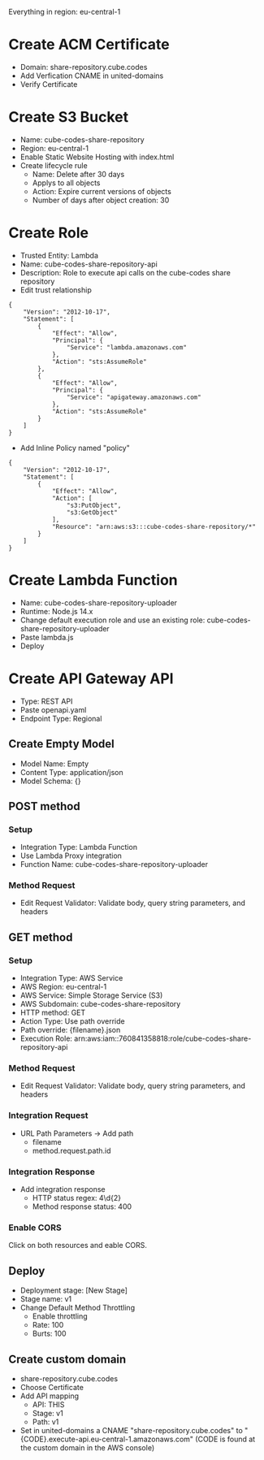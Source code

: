 Everything in region: eu-central-1

# Create ACM Certificate

* Domain: share-repository.cube.codes
* Add Verfication CNAME in united-domains
* Verify Certificate

# Create S3 Bucket

* Name: cube-codes-share-repository
* Region: eu-central-1
* Enable Static Website Hosting with index.html
* Create lifecycle rule
  * Name: Delete after 30 days
  * Applys to all objects
  * Action: Expire current versions of objects
  * Number of days after object creation: 30

# Create Role

* Trusted Entity: Lambda
* Name: cube-codes-share-repository-api
* Description: Role to execute api calls on the cube-codes share repository
* Edit trust relationship
```
{
	"Version": "2012-10-17",
	"Statement": [
		{
			"Effect": "Allow",
			"Principal": {
				"Service": "lambda.amazonaws.com"
			},
			"Action": "sts:AssumeRole"
		},
		{
			"Effect": "Allow",
			"Principal": {
				"Service": "apigateway.amazonaws.com"
			},
			"Action": "sts:AssumeRole"
		}
	]
}
```
* Add Inline Policy named "policy"
```
{
	"Version": "2012-10-17",
	"Statement": [
		{
			"Effect": "Allow",
			"Action": [
				"s3:PutObject",
				"s3:GetObject"
			],
			"Resource": "arn:aws:s3:::cube-codes-share-repository/*"
		}
	]
}
```

# Create Lambda Function

* Name: cube-codes-share-repository-uploader
* Runtime: Node.js 14.x
* Change default execution role and use an existing role: cube-codes-share-repository-uploader
* Paste lambda.js
* Deploy

# Create API Gateway API

* Type: REST API
* Paste openapi.yaml
* Endpoint Type: Regional

## Create Empty Model

* Model Name: Empty
* Content Type: application/json
* Model Schema: {}

## POST method

### Setup
* Integration Type: Lambda Function
* Use Lambda Proxy integration
* Function Name: cube-codes-share-repository-uploader

### Method Request

* Edit Request Validator: Validate body, query string parameters, and headers

## GET method

### Setup
* Integration Type: AWS Service
* AWS Region: eu-central-1
* AWS Service: Simple Storage Service (S3)
* AWS Subdomain: cube-codes-share-repository
* HTTP method: GET
* Action Type: Use path override
* Path override: {filename}.json
* Execution Role: arn:aws:iam::760841358818:role/cube-codes-share-repository-api

### Method Request

* Edit Request Validator: Validate body, query string parameters, and headers

### Integration Request

* URL Path Parameters -> Add path
  * filename
  * method.request.path.id

### Integration Response

* Add integration response
  * HTTP status regex: 4\d{2}
  * Method response status: 400

### Enable CORS

Click on both resources and eable CORS.

## Deploy

* Deployment stage: [New Stage]
* Stage name: v1
* Change Default Method Throttling
  * Enable throttling
  * Rate: 100
  * Burts: 100

## Create custom domain
	
* share-repository.cube.codes
* Choose Certificate
* Add API mapping
  * API: THIS
  * Stage: v1
  * Path: v1
* Set in united-domains a CNAME "share-repository.cube.codes" to "{CODE}.execute-api.eu-central-1.amazonaws.com" (CODE is found at the custom domain in the AWS console)
